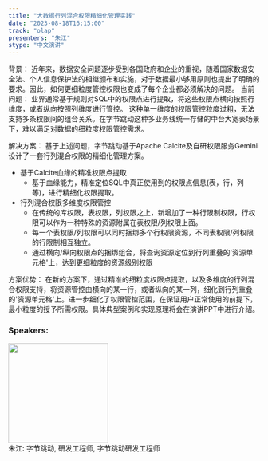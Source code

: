 ```yaml
---
title: "大数据行列混合权限精细化管理实践"
date: "2023-08-18T16:15:00" 
track: "olap"
presenters: "朱江"
stype: "中文演讲"
---
```

背景：
近年来，数据安全问题逐步受到各国政府和企业的重视，随着国家数据安全法、个人信息保护法的相继颁布和实施，对于数据最小够用原则也提出了明确的要求。因此，如何更细粒度管控权限也变成了每个企业都必须解决的问题。
当前问题：
业界通常基于规则对SQL中的权限点进行提取，将这些权限点横向按照行维度，或者纵向按照列维度进行管控。
这种单一维度的权限管控粒度过粗，无法支持多条权限间的组合关系。在字节跳动这种多业务线统一存储的中台大宽表场景下，难以满足对数据的细粒度权限管控需求。

解决方案：
基于上述问题，字节跳动基于Apache Calcite及自研权限服务Gemini设计了一套行列混合权限的精细化管理方案。
- 基于Calcite血缘的精准权限点提取
  - 基于血缘能力，精准定位SQL中真正使用到的权限点信息(表，行，列等)，进行精细化权限提取。
- 行列混合权限多维度权限管控
  - 在传统的库权限，表权限，列权限之上，新增加了一种行限制权限，行权限可以作为一种特殊的资源附属在表权限/列权限上面。
  - 每一个表权限/列权限可以同时捆绑多个行权限资源，不同表权限/列权限的行限制相互独立。
  - 通过横向/纵向权限点的捆绑组合，将查询资源定位到行列重叠的'资源单元格'上，达到更细粒度的资源级别权限
  
方案优势：
在新的方案下，通过精准的细粒度权限点提取，以及多维度的行列混合权限支持，将资源管控由横向的某一行，或者纵向的某一列，细化到行列重叠的'资源单元格'上。进一步细化了权限管控范围，在保证用户正常使用的前提下，最小粒度的授予所需权限。具体典型案例和实现原理将会在演讲PPT中进行介绍。
 ### Speakers: 
 <img src="https://img.bagevent.com/resource/20230612/1933130703705012.jpg" width="200" /><br>朱江: 字节跳动, 研发工程师, 字节跳动研发工程师
 <br><br>